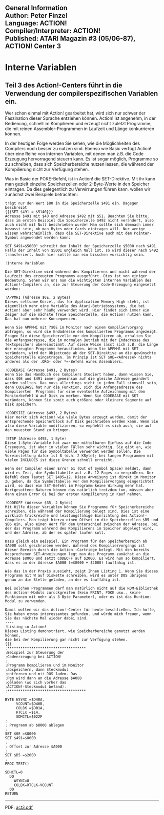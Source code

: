 General Information  
Author: Peter Finzel  
Language: ACTION!  
Compiler/Interpreter: ACTION!  
Published: ATARI Magazin #3 (05/06-87), ACTION! Center 3  
---
# Interne Variablen  
## Teil 3 des Action!-Centers führt in die Verwendung der compilerspeziﬁschen Variablen ein.  
  
Wer schon einmal mit Action! gearbeitet hat, wird sich nur schwer der Faszination dieser Sprache entziehen können. Action! ist angenehm, in der Bedienung, schnell im Kompilieren und erzeugt nicht zuletzt Programme, die mit reinen Assembler-Programmen in Laufzeit und Länge konkurrieren können.  
  
In der heutigen Folge werden Sie sehen, wie die Möglichkeiten des Compilers noch besser zu nutzen sind. Ebenso wie Basic verfügt Action! über eine Reihe von internen Variablen, mit denen man z.B. die Code Erzeugung hervorragend steuern kann. Es ist sogar möglich, Programme so zu schreiben, dass sich Speicherbereiche nutzen lassen, die während der Kompilierung nicht zur Verfügung stehen.  
  
Was in Basic der POKE-Befehl, ist in Action! die SET-Direktive. Mit ihr kann man gezielt einzelne Speicherzellen oder 2-Byte-Werte in den Speicher eintragen. Da dies gelegentlich zu Verwirrungen führen kann. wollen wir zunächst zwei Beispiele betrachten:  
```
trägt nur den Wert $80 in die Speicherzelle $491 ein. Dagegen beschreibt
{{{SET $491 = $5140}}}
Adresse $491 mit $40 und Adresse $492 mit $51. Beachten Sie bitte, dass im ersten Beispiel die Speicherzelle $492 nicht verändert, also auch nicht mit Null beschrieben wurde! Man sollte sich demnach immer bewusst sein, ob man Bytes oder Cards eintragen will. Nur wenige wissen wahrscheinlich, dass die SET-Direktive auch mit dem Pointer-Symbol angewendet werden kann:

SET S491=$5000^ schreibt den Inhalt der Speicherzelle $5000 nach $491. Falls der Inhalt von $5001 ungleich Null ist, so wird dieser nach S492 transferiert. Auch hier sollte man ein bisschen vorsichtig sein.

!Interne Variablen

Die SET-Direktive wird während des Kompilierens und nicht während der Laufzeit des erzeugten Programms ausgeführt. Dies ist von einiger Bedeutung. Sehen wir uns nun die wichtigsten internen Variablen des Action!-Compilers an, die zur Steuerung der Code-Erzeugung eingesetzt werden:

!APPMHI (Adresse $0E, 2 Bytes)
Dieses seltsame Kürzel, das für Application Memory High steht, ist eigentlich mehr eine Variable des Atari-Betriebssystems, die bei Action! aber sehr häuﬁg verwendet wird. Hier findet sich immer ein Zeiger auf die nächste freie Speicherzelle, die Action! nutzen kann. Das hat nun mehrere Konsequenzen.

Wenn Sie APPMHI mit ?$0E im Monitor nach einem Kompiliervorgang abfragen, so wird die Endadresse des kompilierten Programms angezeigt. Fragen Sie diese Speicherzelle vor dem Kompilieren ab, erhalten Sie die Anfangsadresse, die im normalen Betrieb mit der Endadresse des Textspeichers übereinstimmt. Auf diese Weise lässt sich z.B. die Länge der erzeugten Programme herausfinden. Wenn Sie APPMHl mit SET verändern, wird der Objectcode ab der SET-Direktive an die gewünschte Speicherstelle eingetragen. lm Prinzip ist SET $0E=<Adresse> nichts anderes als der .ORG- oder *=-Befehl eines Assemblers.

!CODEBASE (Adresse $491, 2 Bytes)
Wenn Sie das Handbuch des Compilers Studiert haben, dann wissen Sie, dass $0E und $491 immer gemeinsam auf die gleiche Adresse geändert werden sollten. Das muss allerdings nicht in jedem Fall sinnvoll sein, denn CODEBASE hat nur die Funktion, sich die Anfangsadresse des kompilierten  Programms für eine eventuelle Aufzeichnung mit dem Monitorbefehl W auf Disk zu merken. Wenn Sie CODEBASE mit SET verändern, können Sie somit auch größere oder kleinere Segmente auf Disk speichern.

!CODESIZE (Adresse $493, 2 Bytes)
Hier merkt sich Action! wie viele Bytes erzeugt wurden, damit der entsprechende Speicherblock auf Disk geschrieben werden kann. Wenn Sie also diese Variable modifizieren, so empﬁehlt es sich auch, sie auf den neuesten Stand zu bringen.

!STSP (Adresse $495‚ 1 Byte)
Diese 1-Byte-Variable hat zwar nur mittelbaren Einﬂuss auf die Code Erzeugung, ist aber in vielen Fällen sehr wichtig. Sie gibt an, wie viele Pages für die Symboltabelle verwendet werden sollen. Die Voreinstellung dafür ist 8 (d.h. 2 KByte); bei langen Programmen mit vielen INCLUDES ist diese Grenze schnell erreicht.

Wenn der Compiler einen Error 61 (Out of Symbol Space) meldet, dann wird es Zeit, die Symboltabelle auf z.B. 12 Pages zu vergrößern. Der Befehl dazu lautet SET $495=12. Diese Anweisung ist direkt im Monitor zu geben, da die Symboltabelle vor dem Kompiliervorgang eingerichtet wird, so dass ein SET-Befehl im Programm keine Wirkung mehr hat. Hartgesottene Naturen können das natürlich trotzdem tun, müssen aber dann einen Error 61 bei der ersten Kompilierung in Kauf nehmen.

!CODEOFF (Adresse $B5, 2 Bytes)
Mit Hilfe dieser Variablen können Sie Programme für Speicherbereiche schreiben, die während der Kompilierung belegt sind. Dies ist eine wirklich trickreiche und leistungsfähige Einrichtung des Action!-Compilers. Man trägt hierzu einen Offset in die Speicherzellen $B5 und $B6 ein, also einen Wert für den Unterschied zwischen der Adresse, bei der das Programm während des Kompilierens im Speicher abgelegt wird, und der Adresse, ab der es später laufen soll.

Dazu gleich ein Beispiel. Ein Programm für den Speicherbereich ab $A000 soll geschrieben werden. Während des Kompiliervorgangs ist dieser Bereich durch die Action!-Cartridge belegt. Mit den bereits besprochenen SET-Anweisungen legt man das Programm zunächst an die Adresse $8000 und setzt CODEOFF auf $2000. Es wird nun so kompiliert, dass es an der Adresse $A000 (=$8000 + $2000) lauffähig ist.

Wie das in der Praxis aussieht, zeigt Ihnen Listing 1. Wenn Sie dieses Programm mit W auf Diskette schreiben, wird es unter DOS übrigens genau an die Stelle geladen, an der es lauffähig ist.

Bei solchen Programmen darf man natürlich nicht auf die ROM-Bibliothek des Action!-Moduls zurückgreifen (kein PRINT, POKE usw., keine Funktionen mit mehr als 3 Byte Parameter), oder es ist das Runtime-Modul zu verwenden.

Damit wollen wir das Action!-Center für heute beschließen. Ich hoffe, Sie haben etwas interessantes gefunden, und würde mich freuen, wenn Sie das nächste Mal wieder dabei sind.
----
!Listing in Action!
Dieses Listing demonstriert, wie Speicherbereiche genutzt werden können,
die bei der Kompilierung gar nicht zur Verfügung stehen.
{{{
;************************************
;Beispiel zur Steuerung der
;Codeerzeugung bei ACTION!
;
;Programm kompilieren und im Monitor
;abspeichern, dann Steckmodul
;entfernen und mit DOS laden. Das
;Pgm wird dann an die Adresse $A000
;geladen (wo sich vorher das 
;ACTION!-Steckmodul befand).
;************************************

BYTE WSYNC =$D40A,
     VCOUNT=$D40B,
     COLBK =$D01A‚
     RTCLK =$14‚
     SDMCTL=$022F
;
; Programm ab $8000 ablegen
;
SET $0E =$8000
SET $491=$8000
;
; Offset zur Adresse $A000
;
SET $B5 =$2000
;
PROC TEST()

SDHCTL=0
  DO
    WSYNC=0
    COLBK=RTCLK-VCOUNT
  OD
RETURN
```
---
PDF: [act3.pdf](attachments/act3.pdf)  
  
  
